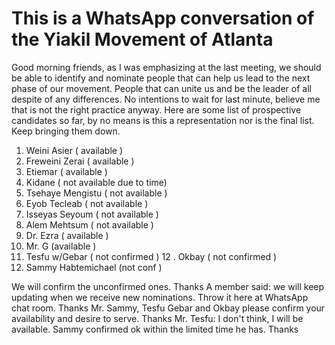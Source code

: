  # This is a WhatsApp conversation of the Yiakil Movement of Atlanta
 
Good morning friends, as I was emphasizing at the last meeting, we should be able to identify and nominate people that can help us lead to the next phase of our movement. People that can unite us and be the leader of all despite of any differences. No intentions to wait for last minute, believe me that is not the right practice anyway.
Here are some list of prospective candidates so far, by no means is this a representation nor is the final list. Keep bringing them down. 

1. Weini Asier ( available )
2. Freweini Zerai ( available )
3. Etiemar ( available )
4. Kidane ( not available due to time)
5. Tsehaye Mengistu ( not available )
6. Eyob Tecleab ( not available )
7. Isseyas Seyoum ( not available )
8. Alem Mehtsum ( not available )
9. Dr. Ezra ( available )
10. Mr. G (available )
11. Tesfu w/Gebar ( not confirmed )
12 . Okbay ( not confirmed )
13.  Sammy Habtemichael (not conf )

We will confirm the unconfirmed ones. Thanks
A member said: we will keep updating when we receive new nominations. Throw it here at WhatsApp chat room. Thanks
Mr. Sammy, Tesfu Gebar and Okbay please confirm your availability and desire to serve. Thanks
Mr. Tesfu: I don't think, I will be available.
Sammy confirmed ok within the limited time he has. Thanks

